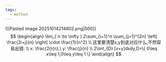 ```yaml
---
tags:
  - method
---
```

![[Pasted image 20251014214802.png|500]]
$$
\begin{align}
\lim_{ n \to \infty } 2\sum_{i=1}^n \sum_{j=1}^{2n}  \left[  \frac{2i+j}{n}  \right] \cdot \frac{1}{n^2} \\
这里要清楚x,y到底对应什么,不然容易出错: \\
x: \frac{2i}{n},\  y: \frac{j}{n} \\
2\iint_{D} [x+y]dxdy,D=\{ 0\leq x\leq 1,0\leq y\leq 1 \}
\end{align}
$$